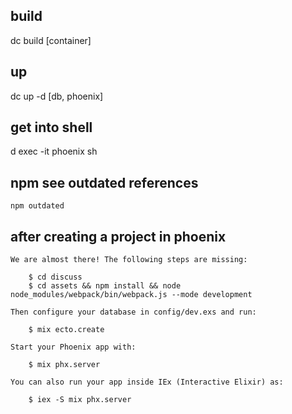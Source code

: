 ## build
dc build [container]

## up
dc up -d [db, phoenix]

## get into shell
d exec -it phoenix sh

## npm see outdated references
```
npm outdated
```

## after creating a project in phoenix

```
We are almost there! The following steps are missing:

    $ cd discuss
    $ cd assets && npm install && node node_modules/webpack/bin/webpack.js --mode development

Then configure your database in config/dev.exs and run:

    $ mix ecto.create

Start your Phoenix app with:

    $ mix phx.server

You can also run your app inside IEx (Interactive Elixir) as:

    $ iex -S mix phx.server
```